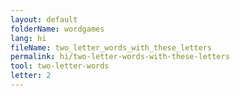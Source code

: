 ```yaml
---
layout: default
folderName: wordgames
lang: hi
fileName: two_letter_words_with_these_letters
permalink: hi/two-letter-words-with-these-letters
tool: two-letter-words
letter: 2
---
```

